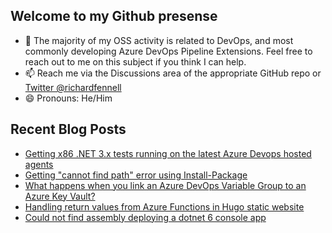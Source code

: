 ## Welcome to my Github presense

- 💬 The majority of my OSS activity is related to DevOps, and most commonly developing Azure DevOps Pipeline Extensions. Feel free to reach out to me on this subject if you think I can help.
- 📫 Reach me via the Discussions area of the appropriate GitHub repo or [Twitter @richardfennell](https://twitter.com/richardfennell)
- 😄 Pronouns: He/Him

## Recent Blog Posts
<!-- BLOG-POST-LIST:START -->
- [Getting x86 .NET 3.x tests running on the latest Azure Devops hosted agents](https://blogs.blackmarble.co.uk/rfennell/getting-x86-test-running-on-the-latest-azure-devops-hosted-agents/)
- [Getting &quot;cannot find path&quot; error using Install-Package](https://blogs.blackmarble.co.uk/rfennell/getting-cannot-find-path-error-using-install-package/)
- [What happens when you link an Azure DevOps Variable Group to an Azure Key Vault?](https://blogs.blackmarble.co.uk/rfennell/what-happens-when-you-link-a-variable-group-to-key-vault/)
- [Handling return values from Azure Functions in Hugo static website](https://blogs.blackmarble.co.uk/rfennell/hugo-static-website-azure-functions-and-return-values/)
- [Could not find assembly deploying a dotnet 6 console app](https://blogs.blackmarble.co.uk/rfennell/could-not-find-assembly-deploying-dotnet6-app/)
<!-- BLOG-POST-LIST:END -->


<!--
**rfennell/rfennell** is a ✨ _special_ ✨ repository because its `README.md` (this file) appears on your GitHub profile.

Here are some ideas to get you started:

- 🔭 I’m currently working on ...
- 🌱 I’m currently learning ...
- 👯 I’m looking to collaborate on ...
- 🤔 I’m looking for help with ...
- 💬 Ask me about ...
- 📫 How to reach me: ...
- 😄 Pronouns: ...
- ⚡ Fun fact: ...
-->

